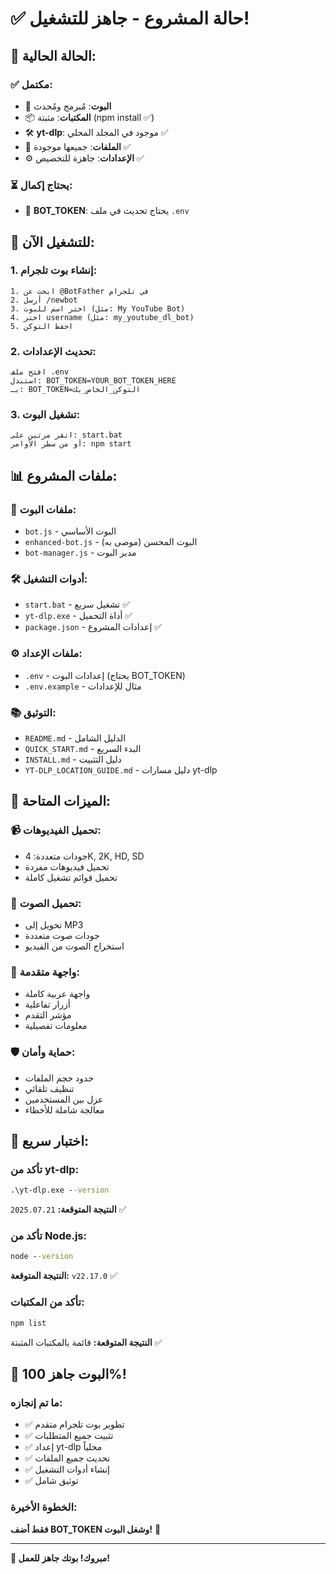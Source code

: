 # ✅ حالة المشروع - جاهز للتشغيل!

## 🎯 **الحالة الحالية:**

### ✅ **مكتمل:**
- 🤖 **البوت**: مُبرمج ومُحدث
- 📦 **المكتبات**: مثبتة (npm install ✅)
- 🛠️ **yt-dlp**: موجود في المجلد المحلي ✅
- 📁 **الملفات**: جميعها موجودة ✅
- ⚙️ **الإعدادات**: جاهزة للتخصيص ✅

### ⏳ **يحتاج إكمال:**
- 🔑 **BOT_TOKEN**: يحتاج تحديث في ملف `.env`

## 🚀 **للتشغيل الآن:**

### 1. إنشاء بوت تلجرام:
```
1. ابحث عن @BotFather في تلجرام
2. أرسل /newbot
3. اختر اسم للبوت (مثل: My YouTube Bot)
4. اختر username (مثل: my_youtube_dl_bot)
5. احفظ التوكن
```

### 2. تحديث الإعدادات:
```
افتح ملف .env
استبدل: BOT_TOKEN=YOUR_BOT_TOKEN_HERE
بـ: BOT_TOKEN=التوكن_الخاص_بك
```

### 3. تشغيل البوت:
```
انقر مرتين على: start.bat
أو من سطر الأوامر: npm start
```

## 📊 **ملفات المشروع:**

### 🤖 **ملفات البوت:**
- `bot.js` - البوت الأساسي
- `enhanced-bot.js` - البوت المحسن (موصى به)
- `bot-manager.js` - مدير البوت

### 🛠️ **أدوات التشغيل:**
- `start.bat` - تشغيل سريع ✅
- `yt-dlp.exe` - أداة التحميل ✅
- `package.json` - إعدادات المشروع ✅

### ⚙️ **ملفات الإعداد:**
- `.env` - إعدادات البوت (يحتاج BOT_TOKEN)
- `.env.example` - مثال للإعدادات

### 📚 **التوثيق:**
- `README.md` - الدليل الشامل
- `QUICK_START.md` - البدء السريع
- `INSTALL.md` - دليل التثبيت
- `YT-DLP_LOCATION_GUIDE.md` - دليل مسارات yt-dlp

## 🎯 **الميزات المتاحة:**

### 📹 **تحميل الفيديوهات:**
- جودات متعددة: 4K, 2K, HD, SD
- تحميل فيديوهات مفردة
- تحميل قوائم تشغيل كاملة

### 🎵 **تحميل الصوت:**
- تحويل إلى MP3
- جودات صوت متعددة
- استخراج الصوت من الفيديو

### 🌟 **واجهة متقدمة:**
- واجهة عربية كاملة
- أزرار تفاعلية
- مؤشر التقدم
- معلومات تفصيلية

### 🛡️ **حماية وأمان:**
- حدود حجم الملفات
- تنظيف تلقائي
- عزل بين المستخدمين
- معالجة شاملة للأخطاء

## 🧪 **اختبار سريع:**

### تأكد من yt-dlp:
```cmd
.\yt-dlp.exe --version
```
**النتيجة المتوقعة:** `2025.07.21` ✅

### تأكد من Node.js:
```cmd
node --version
```
**النتيجة المتوقعة:** `v22.17.0` ✅

### تأكد من المكتبات:
```cmd
npm list
```
**النتيجة المتوقعة:** قائمة بالمكتبات المثبتة ✅

## 🎊 **البوت جاهز 100%!**

### ما تم إنجازه:
- ✅ تطوير بوت تلجرام متقدم
- ✅ تثبيت جميع المتطلبات
- ✅ إعداد yt-dlp محلياً
- ✅ تحديث جميع الملفات
- ✅ إنشاء أدوات التشغيل
- ✅ توثيق شامل

### الخطوة الأخيرة:
**فقط أضف BOT_TOKEN وشغل البوت!** 🚀

---

**🎉 مبروك! بوتك جاهز للعمل!**
